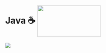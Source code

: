 # <h> Java ☕ <img align="center" src="https://cdn-images-1.medium.com/max/2600/1*UGT1Rh9xLww3JeIDR1F0RQ.png" width="200" height="100" /></h>

<p><img align="center" src="https://miro.medium.com/max/1200/1*TxPEH1h2DfomQiNigrQaUA.gif"   /></p>

